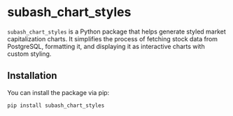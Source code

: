 # subash_chart_styles

`subash_chart_styles` is a Python package that helps generate styled market capitalization charts. It simplifies the process of fetching stock data from PostgreSQL, formatting it, and displaying it as interactive charts with custom styling.

## Installation

You can install the package via pip:

```bash
pip install subash_chart_styles
